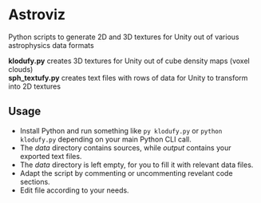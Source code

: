 # Astroviz

Python scripts to generate 2D and 3D textures for Unity out of various astrophysics data formats  

**klodufy.py** creates 3D textures for Unity out of cube density maps (voxel clouds)  
**sph_textufy.py** creates text files with rows of data for Unity to transform into 2D textures  

## Usage

- Install Python and run something like `py klodufy.py` or `python klodufy.py` depending on your main Python CLI call.  
- The *data* directory contains sources, while *output* contains your exported text files.  
- The *data* directory is left empty, for you to fill it with relevant data files.  
- Adapt the script by commenting or uncommenting revelant code sections.  
- Edit file according to your needs.   
